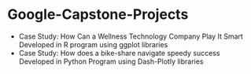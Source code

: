 # Google-Capstone-Projects

+ Case Study: How Can a Wellness Technology Company Play It Smart
Developed in R program using ggplot libraries
+ Case Study: How does a bike-share navigate speedy success
Developed in Python Program using Dash-Plotly libraries
